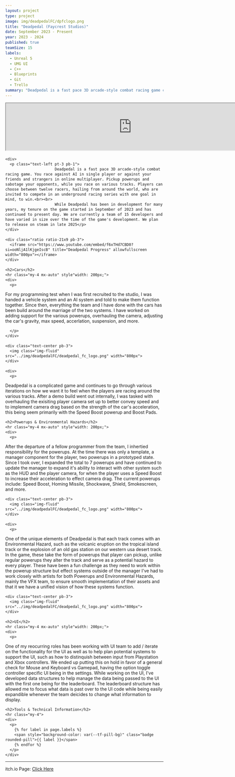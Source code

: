```yaml
---
layout: project
type: project
image: img/deadpedalFC/dpfclogo.png
title: "Deadpedal (Faycrest Studios)"
date: September 2023 - Present
year: 2023 - 2024
published: true
teamSize: 15
labels:
  - Unreal 5
  - UMG UI
  - C++
  - Blueprints
  - Git
  - Trello
summary: "Deadpedal is a fast pace 3D arcade-style combat racing game currently in development, where twelve racers from around the world are invited to compete in an underground race with one goal in mind, to win."
---
```


<script type='text/javascript'>
  window.smartlook||(function(d) {
    var o=smartlook=function(){ o.api.push(arguments)},h=d.getElementsByTagName('head')[0];
    var c=d.createElement('script');o.api=new Array();c.async=true;c.type='text/javascript';
    c.charset='utf-8';c.src='https://web-sdk.smartlook.com/recorder.js';h.appendChild(c);
    })(document);
    smartlook('init', '2fb05b8dec724caa0120461df1b0cf9bdc7826d4', { region: 'eu' });
</script>

<main>
  <div>
    <div class="ratio ratio-21x9 pb-3">
      <iframe src="https://www.youtube.com/embed/f6xTHd7CBD0?si=ooNljA1lKjgeIscB" title="Deadpedal Progress" allowfullscreen width="800px"></iframe>
    </div>
    
    <div>
      <p class="text-left pt-3 pb-1">
						  Deadpedal is a fast pace 3D arcade-style combat racing game. You race against AI in single player or against your friends and strangers in online multiplayer. Pickup powerups and sabotage your opponents, while you race on various tracks. Players can choose between twelve racers, hailing from around the world, who are invited to compete in an underground racing series with one goal in mind, to win.<br><br>
						  While Deadpedal has been in development for many years, my tenure on the game started in September of 2023 and has continued to present day. We are currently a team of 15 developers and have varied in size over the time of the game's development. We plan to release on steam in late 2025</p>
    </div>
    
    <div class="ratio ratio-21x9 pb-3">
      <iframe src="https://www.youtube.com/embed/f6xTHd7CBD0?si=ooNljA1lKjgeIscB" title="Deadpedal Progress" allowfullscreen width="800px"></iframe>
    </div>

    <h2>Cars</h2>
    <hr class="my-4 mx-auto" style"width: 200px;">
    <div>
      <p>
For my programming test when I was first recruited to the studio, I was handed a vehicle 
system and an AI system and told to make them function together. Since then, everything the 
team and I have done with the cars has been build around the marriage of the two systems.
I have worked on adding support for the various powerups, overhauling the camera, adjusting 
the car's gravity, max speed, accerlation, suspension, and more. 


      </p>
    </div>

    <div class="text-center pb-3">
      <img class="img-fluid" src="../img/deadpedalFC/deadpedal_fc_logo.png" width="800px">
    </div>
    
    <div>
      <p>
Deadpedal is a complicated game and continues to go through various iterations on how
we want it to feel when the players are racing around the various tracks. After a demo
build went out internally, I was tasked with overhauling the exisiting player camera set up 
to better convey speed and to implement camera drag based on the strength of the car's 
acceleration, this being seem primarily with the Speed Boost powerup and Boost Pads.
      </p>
    </div>
    
    <h2>Powerups & Environmental Hazards</h2>
    <hr class="my-4 mx-auto" style"width: 200px;">
    <div>
      <p>
After the departure of a fellow programmer from the team, I inhertied responsibility for
the powerups. At the time there was only a template, a manager component for the player,
two powerups in a prototyped state. Since I took over, I expanded the total to 7 powerups 
and have continued to update the manager to expand it's ability to interact with other system
such as the HUD and the player camera, for when the player uses a Speed Boost to increase 
their acceleration to effect camera drag. The current powerups include: Speed Boost, Homing 
Missile, Shockwave, Shield, Smokescreen, and more.
      </p>
    </div>
    
    <div class="text-center pb-3">
      <img class="img-fluid" src="../img/deadpedalFC/deadpedal_fc_logo.png" width="800px">
    </div>
    
    <div>
      <p>
One of the unique elements of Deadpedal is that each track comes with an Environmental Hazard, 
such as the volcanic eruption on the tropical island track or the explosion of an old gas station 
on our western usa desert track. In the game, these take the form of powerups that player can pickup,
unlike regular powerups they alter the track and serve as a potential hazard to every player. These have been
a fun challenge as they need to work within the powerup structure but effect systems outside of the manager
I've had to work closely with artists for both Powerups and Environmental Hazards, mainly the VFX team,
to ensure smooth implementation of their assets and that it we have a unified vision of how these systems
function.
      </p>
    </div>
    
    <div class="text-center pb-3">
      <img class="img-fluid" src="../img/deadpedalFC/deadpedal_fc_logo.png" width="800px">
    </div>

    <h2>UI</h2>
    <hr class="my-4 mx-auto" style"width: 200px;">
    <div>
      <p>
One of my reocurring roles has been working with UI team to add / iterate on the functionality for the UI as 
well as to help plan potential systems to support the UI, such as how to distinquish between input from 
Playstation and Xbox controllers. We ended up putting this on hold in favor of a general check for Mouse and Keyboard 
vs Gamepad, having the option toggle controller specific UI being in the settings. While working on the UI, I've developed 
data structures to help manage the data being passed to the UI with the first one being for the leaderboard. The leaderboard structure
has allowed me to focus what data is past over to the UI code while being easily expandible whenever the team deicides 
to change what information to display.
      </p>
    </div>

    <h2>Tools & Technical Information</h2> 
    <hr class="my-4">
    <div>
      <p>
        {% for label in page.labels %}
        <span style="background-color: var(--tf-pill-bg)" class="badge rounded-pill">{{ label }}</span>
        {% endfor %}
      </p>
    </div>
 </div>
</main>

<hr class="my-4">

itch.io Page: <a href="https://faycrest.itch.io/deadpedal" target="_blank">Click Here</a>
